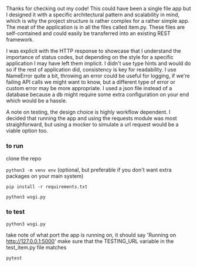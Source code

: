 Thanks for checking out my code! This could have been a single file app but I designed it with a specific architectural pattern and scalability in mind, which is why the project structure is rather complex for a rather simple app. The meat of the application is in all the files called item.py. These files are self-contained and could easily be transferred into an existing REST framework. 

I was explicit with the HTTP response to showcase that I understand the importance of status codes, but depending on the style for a specific application I may have left them implicit. I didn't use type hints and would do so if the rest of application did, consistency is key for readability. I use NameError quite a bit, throwing an error could be useful for logging, if we're failing API calls we might want to know, but a different type of error or custom error may be more appropriate. I used a json file instead of a database because a db might require some extra configuration on your end which would be a hassle. 

A note on testing, the design choice is highly workflow dependent. I decided that running the app and using the requests module was most straighforward, but using a mocker to simulate a url request would be a viable option too.

### to run ####
clone the repo

`python3 -m venv env` (optional, but preferable if you don't want extra packages on your main system)

`pip install -r requirements.txt`

`python3 wsgi.py`

### to test ####
`python3 wsgi.py`

take note of what port the app is running on, it should say 'Running on http://127.0.0.1:5000'
make sure that the TESTING_URL variable in the test_item.py file matches

`pytest`